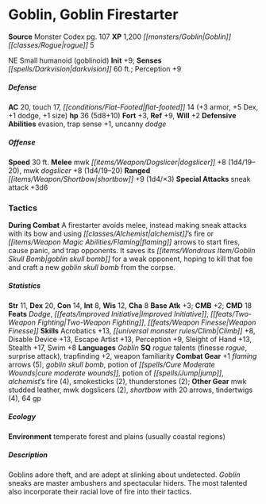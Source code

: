 ﻿---
cssclass: [monsters]
title1: Goblin, Goblin Firestarter
title2: Goblin Firestarter
CR: 4
sources:
- name: Monster Codex
  page: 107
  link: http://paizo.com/products/btpy9926?Pathfinder-Roleplaying-Game-Monster-Codex
XP: 1200
race: Goblin
classes:
- rogue 5
alignment: NE
size: Small
type: humanoid
subtypes:
- goblinoid
initiative:
  bonus: 9
senses:
  darkvision: 60
AC:
  AC: 20
  touch: 17
  flat_footed: 14
  components:
    armor: 3
    dex: 5
    dodge: 1
    size: 1
HP:
  HP: 36
  long: 5d8+10
saves:
  fort: 3
  ref: 9
  will: 2
defensive_abilities:
- evasion
- trap sense +1
- uncanny dodge
speeds:
  base: 30
attacks:
  melee:
  - - text: mwk dogslicer +8 (1d4/19-20)
      entries:
      - - damage: 1d4
          crit_range: 19-20
      attack: mwk dogslicer
      bonus:
      - 8
    - text: mwk dogslicer +8 (1d4/19-20)
      entries:
      - - damage: 1d4
          crit_range: 19-20
      attack: mwk dogslicer
      bonus:
      - 8
  ranged:
  - - text: shortbow +9 (1d4/×3)
      entries:
      - - damage: 1d4
          crit_multiplier: 3
      attack: shortbow
      bonus:
      - 9
  special:
  - sneak attack +3d6
tactics:
  During Combat: A firestarter avoids melee, instead making sneak attacks with its
    bow and using alchemist's fire or flaming arrows to start fires, cause panic,
    and trap opponents. It saves its goblin skull bomb for a weak opponent, hoping
    to kill that foe and craft a new goblin skull bomb from the corpse.
ability_scores:
  STR: 11
  DEX: 20
  CON: 14
  INT: 8
  WIS: 12
  CHA: 8
BAB: 3
CMB: 2
CMD: 18
feats:
- name: Dodge
- name: Improved Initiative
- name: Two-Weapon Fighting
- name: Weapon Finesse
skills:
  Acrobatics: 13
  Climb: 8
  Disable Device: 13
  Escape Artist: 13
  Perception: 9
  Sleight of Hand: 13
  Stealth: 17
  Swim: 8
languages:
- Goblin
special_qualities:
- rogue talents (finesse rogue, surprise attack)
- trapfinding +2
- weapon familiarity
gear:
  combat:
  - +1 flaming arrows (5)
  - goblin skull bomb
  - potion of cure moderate wounds
  - potion of jump
  - alchemist's fire (4)
  - smokesticks (2)
  - thunderstones (2)
  other:
  - mwk studded leather
  - mwk dogslicers (2)
  - shortbow with 20 arrows
  - tindertwigs (4)
  - 64 gp
ecology:
  environment: temperate forest and plains (usually coastal regions)
desc_long: Goblins adore theft, and are adept at slinking about undetected. Goblin
  sneaks are master ambushers and spectacular hiders. The most talented also incorporate
  their racial love of fire into their tactics.

---

# Goblin, Goblin Firestarter

**Source** Monster Codex pg. 107
**XP** 1,200
_[[monsters/Goblin|Goblin]]_ _[[classes/Rogue|rogue]]_ 5

NE Small humanoid (goblinoid)
**Init** +9; **Senses** _[[spells/Darkvision|darkvision]]_ 60 ft.; Perception +9

##### Defense

**AC** 20, touch 17, _[[conditions/Flat-Footed|flat-footed]]_ 14 (+3 armor, +5 Dex, +1 dodge, +1 size)
**hp** 36 (5d8+10)
**Fort** +3, **Ref** +9, **Will** +2
**Defensive Abilities** evasion, trap sense +1, uncanny _dodge_

##### Offense
**Speed** 30 ft.
**Melee** mwk _[[items/Weapon/Dogslicer|dogslicer]]_ +8 (1d4/19–20), mwk _dogslicer_ +8 (1d4/19–20)
**Ranged** _[[items/Weapon/Shortbow|shortbow]]_ +9 (1d4/×3)
**Special Attacks** sneak attack +3d6

### Tactics

**During Combat** A firestarter avoids melee, instead making sneak attacks with its bow and using _[[classes/Alchemist|alchemist]]_’s fire or _[[items/Weapon Magic Abilities/Flaming|flaming]]_ arrows to start fires, cause panic, and trap opponents. It saves its _[[items/Wondrous Item/Goblin Skull Bomb|goblin skull bomb]]_ for a weak opponent, hoping to kill that foe and craft a new _goblin skull bomb_ from the corpse.

##### Statistics
**Str** 11, **Dex** 20, **Con** 14, **Int** 8, **Wis** 12, **Cha** 8
**Base Atk** +3; **CMB** +2; **CMD** 18
**Feats** _Dodge_, _[[feats/Improved Initiative|Improved Initiative]]_, _[[feats/Two-Weapon Fighting|Two-Weapon Fighting]]_, _[[feats/Weapon Finesse|Weapon Finesse]]_
**Skills** Acrobatics +13, _[[universal monster rules/Climb|Climb]]_ +8, Disable Device +13, Escape Artist +13, Perception +9, Sleight of Hand +13, Stealth +17, Swim +8
**Languages** _Goblin_
**SQ** _rogue_ talents (finesse _rogue_, surprise attack), trapfinding +2, weapon familiarity
**Combat Gear** +1 _flaming_ arrows (5), _goblin skull bomb_, potion of _[[spells/Cure Moderate Wounds|cure moderate wounds]]_, potion of _[[spells/Jump|jump]]_, _alchemist_’s fire (4), smokesticks (2), thunderstones (2); **Other Gear** mwk studded leather, mwk dogslicers (2), _shortbow_ with 20 arrows, tindertwigs (4), 64 gp

##### Ecology

**Environment** temperate forest and plains (usually coastal regions)

##### Description

Goblins adore theft, and are adept at slinking about undetected. _Goblin_ sneaks are master ambushers and spectacular hiders. The most talented also incorporate their racial love of fire into their tactics.